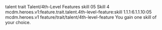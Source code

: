 <ability>
  <metadata>
    <class>talent</class>
    <feature_type>trait</feature_type>
    <file_dpath>Talent/4th-Level Features</file_dpath>
    <item_id>skill</item_id>
    <item_index>05</item_index>
    <item_name>Skill</item_name>
    <level>4</level>
    <scc>mcdm.heroes.v1:feature.trait.talent.4th-level-feature:skill</scc>
    <scdc>1.1.1:6.1.1.10:05</scdc>
    <source>mcdm.heroes.v1</source>
    <type>feature/trait/talent/4th-level-feature</type>
  </metadata>
  <effects>
    <effect type="mundane">You gain one skill of your choice.</effect>
  </effects>
</ability>

